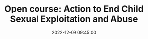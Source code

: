 ---
layout: post
title:  "Open course: Action to End Child Sexual Exploitation and Abuse"
date:   2022-12-09 09:45:00
category: projects
---